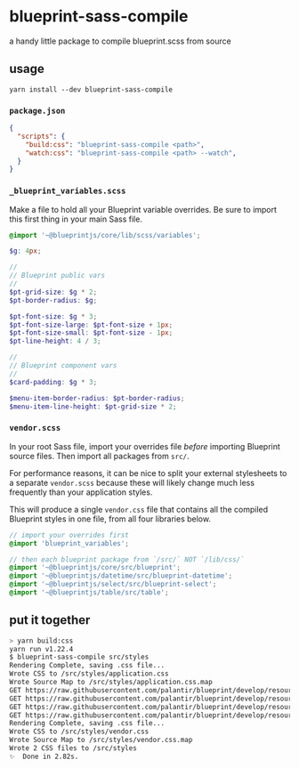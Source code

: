 # blueprint-sass-compile

a handy little package to compile blueprint.scss from source

## usage

```
yarn install --dev blueprint-sass-compile
```

### `package.json`
```json
{
  "scripts": {
    "build:css": "blueprint-sass-compile <path>",
    "watch:css": "blueprint-sass-compile <path> --watch",
  }
}
```

### `_blueprint_variables.scss`
Make a file to hold all your Blueprint variable overrides. Be sure to import this first thing in your main Sass file.
```scss
@import '~@blueprintjs/core/lib/scss/variables';

$g: 4px;

//
// Blueprint public vars
//
$pt-grid-size: $g * 2;
$pt-border-radius: $g;

$pt-font-size: $g * 3;
$pt-font-size-large: $pt-font-size + 1px;
$pt-font-size-small: $pt-font-size - 1px;
$pt-line-height: 4 / 3;

//
// Blueprint component vars
//
$card-padding: $g * 3;

$menu-item-border-radius: $pt-border-radius;
$menu-item-line-height: $pt-grid-size * 2;
```


### `vendor.scss`
In your root Sass file, import your overrides file _before_ importing Blueprint source files. Then import all packages from `src/`.

For performance reasons, it can be nice to split your external stylesheets to a separate `vendor.scss` because these will likely change much less frequently than your application styles.

This will produce a single `vendor.css` file that contains all the compiled Blueprint styles in one file, from all four libraries below.

```scss
// import your overrides first
@import 'blueprint_variables';

// then each blueprint package from `/src/` NOT `/lib/css/`
@import '~@blueprintjs/core/src/blueprint';
@import '~@blueprintjs/datetime/src/blueprint-datetime';
@import '~@blueprintjs/select/src/blueprint-select';
@import '~@blueprintjs/table/src/table';
```

## put it together

```sh
> yarn build:css
yarn run v1.22.4
$ blueprint-sass-compile src/styles
Rendering Complete, saving .css file...
Wrote CSS to /src/styles/application.css
Wrote Source Map to /src/styles/application.css.map
GET https://raw.githubusercontent.com/palantir/blueprint/develop/resources/icons/16px/chevron-right.svg
GET https://raw.githubusercontent.com/palantir/blueprint/develop/resources/icons/16px/more.svg
GET https://raw.githubusercontent.com/palantir/blueprint/develop/resources/icons/16px/small-tick.svg
GET https://raw.githubusercontent.com/palantir/blueprint/develop/resources/icons/16px/small-minus.svg
Rendering Complete, saving .css file...
Wrote CSS to /src/styles/vendor.css
Wrote Source Map to /src/styles/vendor.css.map
Wrote 2 CSS files to /src/styles
✨  Done in 2.82s.
```
